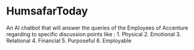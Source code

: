 # HumsafarToday
An AI chatbot that will answer the queries of the Employees of Accenture regarding to specific discussion points like : 1. Physical 2. Emotional 3. Relational 4. Financial 5. Purposeful 6. Employable
